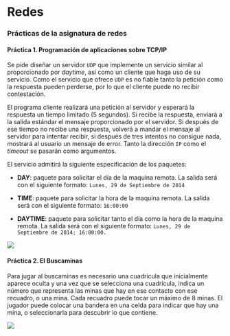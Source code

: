 # Redes
### Prácticas de la asignatura de redes
#### Práctica 1. Programación de aplicaciones sobre TCP/IP

Se pide diseñar un servidor ```UDP``` que implemente un servicio similar al proporcionado por
*daytime*, así como un cliente que haga uso de su servicio. Como el servicio que ofrece ```UDP``` es no fiable tanto la petición como la respuesta pueden perderse, por lo que el cliente puede no recibir contestación.

El programa cliente realizará una petición al servidor y esperará la
respuesta un tiempo limitado (5 segundos). Si recibe la respuesta, enviará a la salida estándar el mensaje proporcionado por el servidor. Si después de ese tiempo no recibe una respuesta, volverá a mandar el mensaje al servidor para intentar recibir, si después de tres intentos no consigue nada, mostrará al usuario un mensaje de error. Tanto la dirección ```IP``` como el *timeout* se pasarán como argumentos.

El servicio admitirá la siguiente especificación de los paquetes:

  - **DAY**: paquete para solicitar el día de la maquina remota. La salida será con el siguiente formato: ```Lunes, 29 de Septiembre de 2014```

  - **TIME**: paquete para solicitar la hora de la maquina remota. La salida será con el
  siguiente formato: ```16:00:00```

  - **DAYTIME**: paquete para solicitar tanto el día como la hora de la maquina remota. La salida será con el siguiente formato: ```Lunes, 29 de Septiembre de 2014; 16:00:00.```

  ![](https://img.shields.io/badge/Practica%201-0%25-gray.svg)

#### Práctica 2. El Buscaminas

Para jugar al buscaminas es necesario una cuadrícula que inicialmente aparece oculta y
una vez que se selecciona una cuadrícula, indica un número que representa las minas que hay en
ese contacto con ese recuadro, o una mina. Cada recuadro puede tocar un máximo de 8 minas. 
El jugador puede colocar una bandera en una celda para indicar que hay una mina, o seleccionarla
para descubrir lo que contiene.

  ![](https://img.shields.io/badge/Practica%202-0%25-gray.svg)

